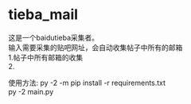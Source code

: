 # tieba_mail
这是一个baidutieba采集者。\
输入需要采集的贴吧网址，会自动收集帖子中所有的邮箱\
1.帖子中所有邮箱的收集\
2.

使用方法:
py -2 -m pip install -r requirements.txt   
py -2 main.py
